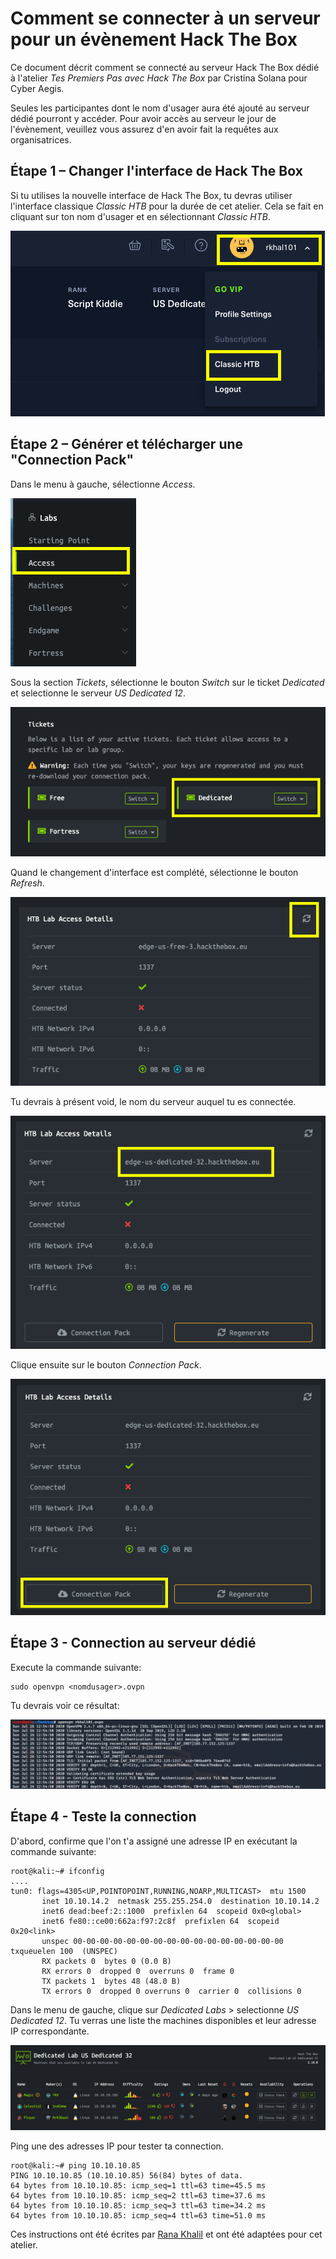 # Comment se connecter à un serveur pour un évènement Hack The Box
Ce document décrit comment se connecté au serveur Hack The Box dédié à l'atelier *Tes Premiers Pas avec Hack The Box* par Cristina Solana pour Cyber Aegis. 

Seules les participantes dont le nom d'usager aura été ajouté au serveur dédié pourront y accéder. Pour avoir accès au serveur le jour de l'évènement, veuillez vous assurez d'en avoir fait la requêtes aux organisatrices. 

## Étape 1 – Changer l'interface de Hack The Box
Si tu utilises la nouvelle interface de Hack The Box, tu devras utiliser l'interface classique *Classic HTB*  pour la durée de cet atelier.
Cela se fait en cliquant sur ton nom d'usager et en sélectionnant *Classic HTB*.

![image1](/assets_/1.png)

## Étape 2 – Générer et télécharger une "Connection Pack"
Dans le menu à gauche, sélectionne *Access*.

 ![image2](/assets_/2.png)
 
Sous la section *Tickets*, sélectionne le bouton *Switch* sur le ticket *Dedicated* et selectionne le serveur *US Dedicated 12*.

 ![image3](/assets_/3.png)
 
Quand le changement d'interface est complété, sélectionne le bouton *Refresh*.

 ![image4](/assets_//4.png)

Tu devrais à présent void, le nom du serveur auquel tu es connectée.

 ![image5](/assets_/5.png)

 Clique ensuite sur le bouton *Connection Pack*.

 ![image6](/assets_/6.png)


## Étape 3 - Connection au serveur dédié

Execute la commande suivante:

```
sudo openvpn <nomdusager>.ovpn
```

Tu devrais voir ce résultat:

 ![image8](/assets_/8.png)
 
 
 ## Étape 4 - Teste la connection
 
 D'abord, confirme que l'on t'a assigné une adresse IP en exécutant la commande suivante:
 
 ```
 root@kali:~# ifconfig      
 ....
 tun0: flags=4305<UP,POINTOPOINT,RUNNING,NOARP,MULTICAST>  mtu 1500
        inet 10.10.14.2  netmask 255.255.254.0  destination 10.10.14.2
        inet6 dead:beef:2::1000  prefixlen 64  scopeid 0x0<global>
        inet6 fe80::ce00:662a:f97:2c8f  prefixlen 64  scopeid 0x20<link>
        unspec 00-00-00-00-00-00-00-00-00-00-00-00-00-00-00-00  txqueuelen 100  (UNSPEC)
        RX packets 0  bytes 0 (0.0 B)
        RX errors 0  dropped 0  overruns 0  frame 0
        TX packets 1  bytes 48 (48.0 B)
        TX errors 0  dropped 0 overruns 0  carrier 0  collisions 0
 ```
 
 Dans le menu de gauche, clique sur *Dedicated Labs* > selectionne *US Dedicated 12*. Tu verras une liste the machines disponibles et leur adresse IP correspondante.
 
  ![image9](/assets_/9.png)
  
  Ping une des adresses IP pour tester ta connection.
  
```
root@kali:~# ping 10.10.10.85
PING 10.10.10.85 (10.10.10.85) 56(84) bytes of data.
64 bytes from 10.10.10.85: icmp_seq=1 ttl=63 time=45.5 ms
64 bytes from 10.10.10.85: icmp_seq=2 ttl=63 time=37.6 ms
64 bytes from 10.10.10.85: icmp_seq=3 ttl=63 time=34.2 ms
64 bytes from 10.10.10.85: icmp_seq=4 ttl=63 time=51.0 ms
```

Ces instructions ont été écrites par [Rana Khalil](https://github.com/rkhal101) et ont été adaptées pour cet atelier.
